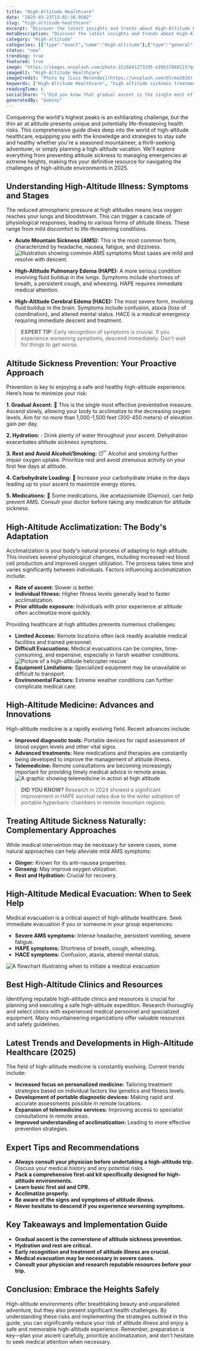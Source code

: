 ```yaml
---
title: "High-Altitude Healthcare"
date: "2025-03-23T15:02:38.950Z"
slug: "high-altitude-healthcare"
excerpt: "Discover the latest insights and trends about High-Altitude Healthcare. This comprehensive guide covers everything you need to know about High-Altitude Healthcare in 2025."
metaDescription: "Discover the latest insights and trends about High-Altitude Healthcare. This comprehensive guide covers everything you need to know about High-Altitude Hea..."
category: "High-altitude"
categories: [{"type":"exact","name":"High-altitude"},{"type":"general","name":"Medicine"},{"type":"medium","name":"Emergency Medicine"},{"type":"specific","name":"Acute Mountain Sickness"},{"type":"niche","name":"Hypobaric Hypoxia"}]
status: "new"
trending: true
featured: true
image: "https://images.unsplash.com/photo-1516841273335-e39b37888115?q=85&w=1200&fit=max&fm=webp&auto=compress"
imageAlt: "High-Altitude Healthcare"
imageCredit: "Photo by [Luis Melendez](https://unsplash.com/@lcma1028) on Unsplash"
keywords: ["High-Altitude Healthcare", "high altitude sickness treatment", "high altitude healthcare challenges", "altitude sickness prevention", "high altitude medicine", "best high altitude clinics", "high altitude illness symptoms", "high altitude acclimatization", "high altitude medical evacuation", "treating altitude sickness naturally"]
readingTime: 6
socialShare: "\"Did you know that gradual ascent is the single most effective way to prevent altitude sickness?  Don't rush the mountains – let your body acclimatize!\""
generatedBy: "Gemini"
---
```


Conquering the world's highest peaks is an exhilarating challenge, but the thin air at altitude presents unique and potentially life-threatening health risks.  This comprehensive guide dives deep into the world of high-altitude healthcare, equipping you with the knowledge and strategies to stay safe and healthy whether you're a seasoned mountaineer, a thrill-seeking adventurer, or simply planning a high-altitude vacation.  We'll explore everything from preventing altitude sickness to managing emergencies at extreme heights, making this your definitive resource for navigating the challenges of high-altitude environments in 2025.

## Understanding High-Altitude Illness: Symptoms and Stages

The reduced atmospheric pressure at high altitudes means less oxygen reaches your lungs and bloodstream. This can trigger a cascade of physiological responses, leading to various forms of altitude illness.  These range from mild discomfort to life-threatening conditions.

* **Acute Mountain Sickness (AMS):** This is the most common form, characterized by headache, nausea, fatigue, and dizziness.  ![Illustration showing common AMS symptoms](https://images.unsplash.com/photo-1516841273335-e39b37888115?q=85&w=1200&fit=max&fm=webp&auto=compress)  Most cases are mild and resolve with descent.

* **High-Altitude Pulmonary Edema (HAPE):** A more serious condition involving fluid buildup in the lungs.  Symptoms include shortness of breath, a persistent cough, and wheezing.  HAPE requires immediate medical attention.

* **High-Altitude Cerebral Edema (HACE):**  The most severe form, involving fluid buildup in the brain. Symptoms include confusion, ataxia (loss of coordination), and altered mental status. HACE is a medical emergency requiring immediate descent and treatment.

> **EXPERT TIP:** Early recognition of symptoms is crucial.  If you experience worsening symptoms, descend immediately.  Don't wait for things to get worse.

## Altitude Sickness Prevention: Your Proactive Approach

Prevention is key to enjoying a safe and healthy high-altitude experience.  Here’s how to minimize your risk:

**1. Gradual Ascent:** 🔑 This is the single most effective preventative measure.  Ascend slowly, allowing your body to acclimatize to the decreasing oxygen levels.  Aim for no more than 1,000-1,500 feet (300-450 meters) of elevation gain per day.

**2. Hydration:** 💧 Drink plenty of water throughout your ascent. Dehydration exacerbates altitude sickness symptoms.

**3. Rest and Avoid Alcohol/Smoking:** 😴 Alcohol and smoking further impair oxygen uptake.  Prioritize rest and avoid strenuous activity on your first few days at altitude.

**4. Carbohydrate Loading:** 🍚  Increase your carbohydrate intake in the days leading up to your ascent to maximize energy stores.

**5. Medications:** 💊 Some medications, like acetazolamide (Diamox), can help prevent AMS.  Consult your doctor before taking any medication for altitude sickness.

## High-Altitude Acclimatization: The Body's Adaptation

Acclimatization is your body's natural process of adapting to high altitude.  This involves several physiological changes, including increased red blood cell production and improved oxygen utilization.  The process takes time and varies significantly between individuals.  Factors influencing acclimatization include:

* **Rate of ascent:** Slower is better.
* **Individual fitness:** Higher fitness levels generally lead to faster acclimatization.
* **Prior altitude exposure:**  Individuals with prior experience at altitude often acclimatize more quickly.



Providing healthcare at high altitudes presents numerous challenges:

* **Limited Access:** Remote locations often lack readily available medical facilities and trained personnel.
* **Difficult Evacuations:** Medical evacuations can be complex, time-consuming, and expensive, especially in harsh weather conditions.  ![Picture of a high-altitude helicopter rescue](https://images.unsplash.com/photo-1579684385127-1ef15d508118?q=85&w=1200&fit=max&fm=webp&auto=compress)
* **Equipment Limitations:**  Specialized equipment may be unavailable or difficult to transport.
* **Environmental Factors:**  Extreme weather conditions can further complicate medical care.

## High-Altitude Medicine: Advances and Innovations

High-altitude medicine is a rapidly evolving field.  Recent advances include:

* **Improved diagnostic tools:**  Portable devices for rapid assessment of blood oxygen levels and other vital signs.
* **Advanced treatments:** New medications and therapies are constantly being developed to improve the management of altitude illness.
* **Telemedicine:**  Remote consultations are becoming increasingly important for providing timely medical advice in remote areas.  ![A graphic showing telemedicine in action at high altitude](https://images.unsplash.com/photo-1593491034932-844ab981ed7c?q=85&w=1200&fit=max&fm=webp&auto=compress)

> **DID YOU KNOW?** Research in 2024 showed a significant improvement in HAPE survival rates due to the wider adoption of portable hyperbaric chambers in remote mountain regions.

## Treating Altitude Sickness Naturally: Complementary Approaches

While medical intervention may be necessary for severe cases, some natural approaches can help alleviate mild AMS symptoms:

* **Ginger:**  Known for its anti-nausea properties.
* **Ginseng:**  May improve oxygen utilization.
* **Rest and Hydration:**  Crucial for recovery.

## High-Altitude Medical Evacuation: When to Seek Help

Medical evacuation is a critical aspect of high-altitude healthcare.  Seek immediate evacuation if you or someone in your group experiences:

* **Severe AMS symptoms:**  Intense headache, persistent vomiting, severe fatigue.
* **HAPE symptoms:**  Shortness of breath, cough, wheezing.
* **HACE symptoms:**  Confusion, ataxia, altered mental status.

![A flowchart illustrating when to initiate a medical evacuation](https://images.unsplash.com/photo-1550792436-181701c71f63?q=85&w=1200&fit=max&fm=webp&auto=compress)

## Best High-Altitude Clinics and Resources

Identifying reputable high-altitude clinics and resources is crucial for planning and executing a safe high-altitude expedition.  Research thoroughly and select clinics with experienced medical personnel and specialized equipment.  Many mountaineering organizations offer valuable resources and safety guidelines.

##  Latest Trends and Developments in High-Altitude Healthcare (2025)

The field of high-altitude medicine is constantly evolving.  Current trends include:

* **Increased focus on personalized medicine:** Tailoring treatment strategies based on individual factors like genetics and fitness levels.
* **Development of portable diagnostic devices:**  Making rapid and accurate assessments possible in remote locations.
* **Expansion of telemedicine services:**  Improving access to specialist consultations in remote areas.
* **Improved understanding of acclimatization:**  Leading to more effective prevention strategies.

## Expert Tips and Recommendations

* **Always consult your physician before undertaking a high-altitude trip.**  Discuss your medical history and any potential risks.
* **Pack a comprehensive first-aid kit specifically designed for high-altitude environments.**
* **Learn basic first aid and CPR.**
* **Acclimatize properly.**
* **Be aware of the signs and symptoms of altitude illness.**
* **Never hesitate to descend if you experience worsening symptoms.**

## Key Takeaways and Implementation Guide

* **Gradual ascent is the cornerstone of altitude sickness prevention.**
* **Hydration and rest are critical.**
* **Early recognition and treatment of altitude illness are crucial.**
* **Medical evacuation may be necessary in severe cases.**
* **Consult your physician and research reputable resources before your trip.**

## Conclusion:  Embrace the Heights Safely

High-altitude environments offer breathtaking beauty and unparalleled adventure, but they also present significant health challenges. By understanding these risks and implementing the strategies outlined in this guide, you can significantly reduce your risk of altitude illness and enjoy a safe and memorable high-altitude experience.  Remember, preparation is key—plan your ascent carefully, prioritize acclimatization, and don't hesitate to seek medical attention when necessary.

